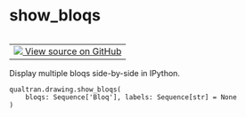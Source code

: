 # show_bloqs


<table class="tfo-notebook-buttons tfo-api nocontent" align="left">
<td>
  <a target="_blank" href="https://github.com/quantumlib/cirq-qubitization/blob/main/qualtran/drawing/_show_funcs.py#L37-L53">
    <img src="https://www.tensorflow.org/images/GitHub-Mark-32px.png" />
    View source on GitHub
  </a>
</td>
</table>



Display multiple bloqs side-by-side in IPython.


<pre class="devsite-click-to-copy prettyprint lang-py tfo-signature-link">
<code>qualtran.drawing.show_bloqs(
    bloqs: Sequence['Bloq'], labels: Sequence[str] = None
)
</code></pre>



<!-- Placeholder for "Used in" -->
